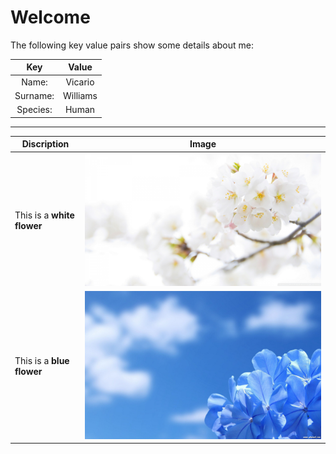 [whiteFlower]: images/flowers/white/52506114.jpg
[blueFlower]: images/flowers/blue/blue-flowers-available-in-december-14-free-wallpaper.jpg

# Welcome
The following key value pairs show some details about me:

|Key       |Value     |
|:--------:|:--------:|
| Name:    | Vicario  |
| Surname: | Williams |
| Species: | Human    |

***

|        Discription         |            Image           |
|----------------------------|----------------------------|
| This is a **white flower** | ![alt flower][whiteFlower] |
| This is a **blue flower**  | ![alt flower][blueFlower]  |
